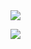 
<img src="https://64.media.tumblr.com/3bbc7b5733d0bb9874b849712ee8029d/tumblr_nednkfdX5L1trzm55o1_500.gifv" style="text-align:center" >

![](https://komarev.com/ghpvc/?username=taohxn)
